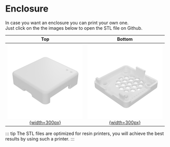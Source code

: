 # Enclosure

In case you want an enclosure you can print your own one.\
Just click on the the images below to open the STL file on Github.

Top                                    |  Bottom
:-------------------------:|:-------------------------:
[![](./enclosure_top.png){width=300px}](https://github.com/AzonInc/Doorman/blob/master/enclosure/Top.stl)  |  [![](./enclosure_bottom.png){width=300px}](https://github.com/AzonInc/Doorman/blob/master/enclosure/Bottom.stl)

::: tip
The STL files are optimized for resin printers, you will achieve the best results by using such a printer.
:::